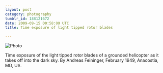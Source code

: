 ```yaml
---
layout: post
category: photography
tumblr_id: 188121672
date: 2009-09-15 00:58:00 UTC
title: Time exposure of light tipped rotor blades

---
```


![Photo](http://farm6.static.flickr.com/5124/5382661473_8e39417bc3_o.jpg)

Time exposure of the light tipped rotor blades of a grounded helicopter as it takes off into the dark sky. By Andreas Feininger, February 1949, Anacostia, MD, US.
